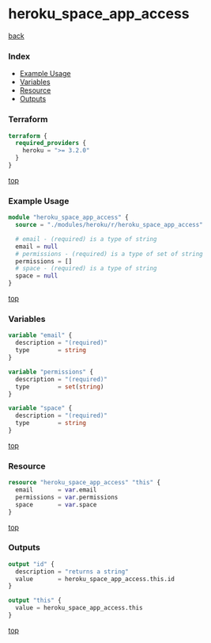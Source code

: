 # heroku_space_app_access

[back](../heroku.md)

### Index

- [Example Usage](#example-usage)
- [Variables](#variables)
- [Resource](#resource)
- [Outputs](#outputs)

### Terraform

```terraform
terraform {
  required_providers {
    heroku = ">= 3.2.0"
  }
}
```

[top](#index)

### Example Usage

```terraform
module "heroku_space_app_access" {
  source = "./modules/heroku/r/heroku_space_app_access"

  # email - (required) is a type of string
  email = null
  # permissions - (required) is a type of set of string
  permissions = []
  # space - (required) is a type of string
  space = null
}
```

[top](#index)

### Variables

```terraform
variable "email" {
  description = "(required)"
  type        = string
}

variable "permissions" {
  description = "(required)"
  type        = set(string)
}

variable "space" {
  description = "(required)"
  type        = string
}
```

[top](#index)

### Resource

```terraform
resource "heroku_space_app_access" "this" {
  email       = var.email
  permissions = var.permissions
  space       = var.space
}
```

[top](#index)

### Outputs

```terraform
output "id" {
  description = "returns a string"
  value       = heroku_space_app_access.this.id
}

output "this" {
  value = heroku_space_app_access.this
}
```

[top](#index)